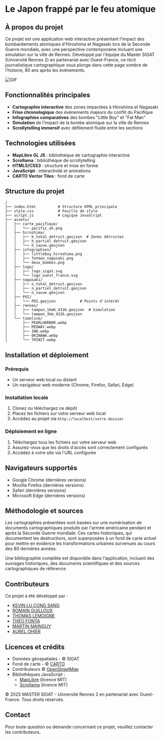 # Le Japon frappé par le feu atomique

## À propos du projet

Ce projet est une application web interactive présentant l'impact des bombardements atomiques d'Hiroshima et Nagasaki lors de la Seconde Guerre mondiale, avec une perspective contemporaine incluant une simulation sur la ville de Rennes. Développé par l'équipe du Master SIGAT (Université Rennes 2) en partenariat avec Ouest-France, ce récit journalistique cartographique vous plonge dans cette page sombre de l'histoire, 80 ans après les événements.

![GIF](https://github.com/SIGATNguyen/Markarto/blob/main/assets/gifread.gif?raw=true)


## Fonctionnalités principales

- **Cartographie interactive** des zones impactées à Hiroshima et Nagasaki
- **Frise chronologique** des événements majeurs du conflit du Pacifique
- **Infographies comparatives** des bombes "Little Boy" et "Fat Man"
- **Simulation** de l'impact de la bombe atomique sur la ville de Rennes
- **Scrollytelling immersif** avec défilement fluide entre les sections

## Technologies utilisées

- **MapLibre GL JS** : bibliothèque de cartographie interactive
- **Scrollama** : bibliothèque de scrollytelling
- **HTML5/CSS3** : structure et mise en forme
- **JavaScript** : interactivité et animations
- **CARTO Vector Tiles** : fond de carte

## Structure du projet

```
/
├── index.html          # Structure HTML principale
├── style.css           # Feuille de style
├── script.js           # Logique JavaScript
├── assets/
│   ├── carte_pacifique/
│   │   └── pacific_ok.png
│   ├── hiroshima/
│   │   ├── h_total_detruit.geojson  # Zones détruites
│   │   ├── h_partiel_detruit.geojson
│   │   └── h_sauve.geojson
│   ├── infographies/
│   │   ├── littleboy_hiroshima.png
│   │   ├── fatman_nagasaki.png
│   │   └── deux_bombes.png
│   ├── logo/
│   │   ├── logo_sigat.svg
│   │   └── logo_ouest_france.svg
│   ├── nagasaki/
│   │   ├── n_total_detruit.geojson
│   │   ├── n_partiel_detruit.geojson
│   │   └── n_sauve.geojson
│   ├── POI/
│   │   └── POI.geojson           # Points d'intérêt
│   ├── rennes/
│   │   ├── tampon_1km6_4326.geojson  # Simulation
│   │   └── tampon_3km_4326.geojson
│   └── timeline/
│       ├── PEARLHARBOR.webp
│       ├── MIDWAY.webp
│       ├── IWO.webp
│       ├── OKINAWA.webp
│       └── TRINIT.webp
```

## Installation et déploiement

### Prérequis

- Un serveur web local ou distant
- Un navigateur web moderne (Chrome, Firefox, Safari, Edge)

### Installation locale

1. Clonez ou téléchargez ce dépôt
2. Placez les fichiers sur votre serveur web local
3. Accédez au projet via `http://localhost/votre-dossier`

### Déploiement en ligne

1. Téléchargez tous les fichiers sur votre serveur web
2. Assurez-vous que les droits d'accès sont correctement configurés
3. Accédez à votre site via l'URL configurée

## Navigateurs supportés

- Google Chrome (dernières versions)
- Mozilla Firefox (dernières versions)
- Safari (dernières versions)
- Microsoft Edge (dernières versions)

## Méthodologie et sources

Les cartographies présentées sont basées sur une numérisation de documents cartographiques produits par l'armée américaine pendant et après la Seconde Guerre mondiale. Ces cartes historiques, qui documentent les destructions, sont superposées à un fond de carte actuel pour mettre en évidence les transformations urbaines survenues au cours des 80 dernières années.

Une bibliographie complète est disponible dans l'application, incluant des ouvrages historiques, des documents scientifiques et des sources cartographiques de référence.

## Contributeurs

Ce projet a été développé par :
- [KEVIN LU CONG SANG](https://www.linkedin.com/in/kevin-lu-cong-sang-2b048529b)
- [ROMAIN GUILLOUX](https://www.linkedin.com/in/romain-guillou-b4489015b)
- [THOMAS LEMOIGNE](https://www.linkedin.com/in/thomas-lemoigne-650036293/)
- [THEO FONTA](https://www.linkedin.com/in/th%C3%A9o-fonta-8b6958208)
- [MARTIN MAINGUY](https://www.linkedin.com/in/martin-mainguy-39852a2a7)
- [AUREL OHIER](https://www.linkedin.com/in/aurel-ohier-8816a7330)

## Licences et crédits

- Données géospatiales - © SIGAT
- Fond de carte - © [CARTO](https://carto.com/)
- Contributeurs © [OpenStreetMap](https://www.openstreetmap.org/copyright)
- Bibliothèques JavaScript :
  - [MapLibre](https://maplibre.org/) (licence MIT)
  - [Scrollama](https://github.com/russellsamora/scrollama) (licence MIT)

© 2025 MASTER SIGAT - Université Rennes 2 en partenariat avec Ouest-France. Tous droits réservés.

## Contact

Pour toute question ou demande concernant ce projet, veuillez contacter les contributeurs.
